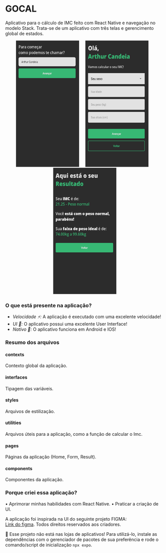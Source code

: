 # GOCAL
Aplicativo para o cálculo de IMC feito com React Native e navegação no modelo Stack. Trata-se de um aplicativo com três telas e gerencimento global de estados.

<p align="center">
  <img src="https://github.com/Arthur-Candeia/gocal/blob/master/assets/imgToReadme1.png" width="200" height="400" style="max-width:100%" >
  &nbsp;&nbsp;&nbsp;
  <img src="https://github.com/Arthur-Candeia/gocal/blob/master/assets/imgToReadme2.png" width="200" height="400" style="max-width:100%" >
  &nbsp;&nbsp;&nbsp;
  <img src="https://github.com/Arthur-Candeia/gocal/blob/master/assets/imgToReadme3.png" width="200" height="400" style="max-width:100%" >
</p>

### O que está presente na aplicação?
 - _Velocidade ⚡:_ A aplicação é executado com uma excelente velocidade!
 - _UI 🎨:_ O aplicativo possui uma excelente User Interface!
 - _Nativo 📱:_ O aplicativo funciona em Android e IOS!

### Resumo dos arquivos
#### contexts
Contexto global da aplicação. <br />

#### interfaces
Tipagem das variáveis.

#### styles
Arquivos de estilização.

#### utilities
Arquivos úteis para a aplicação, como a função de calcular o Imc.

#### pages
Páginas da aplicação (Home, Form, Result).

#### components
Componentes da aplicação.

### Porque criei essa aplicação?
• Aprimorar minhas habilidades com React Native.
• Praticar a criação de UI.

A aplicação foi inspirada na UI do seguinte projeto FIGMA: <br />
[Link do figma](https://converse-et4b.onrender.com/). Todos direitos reservados aos criadores.

📄 Esse projeto não está nas lojas de aplicativos! Para utilizá-lo, instale as dependências com o gerenciador de pacotes de sua preferência e rode o comando/script de inicialização `npx expo`.